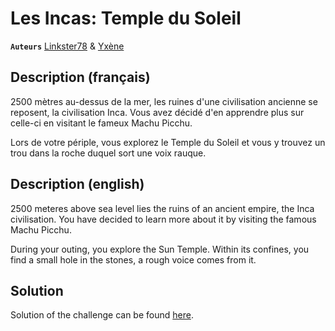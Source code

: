 # Les Incas: Temple du Soleil

**`Auteurs`** [Linkster78](https://github.com/Linkster78) & [Yxène](https://github.com/Yxene)

## Description (français)

2500 mètres au-dessus de la mer, les ruines d'une civilisation ancienne se reposent, la civilisation Inca. Vous avez décidé d'en apprendre plus sur celle-ci en visitant le fameux Machu Picchu.

Lors de votre périple, vous explorez le Temple du Soleil et vous y trouvez un trou dans la roche duquel sort une voix rauque.

## Description (english)

2500 meteres above sea level lies the ruins of an ancient empire, the Inca civilisation. You have decided to learn more about it by visiting the famous Machu Picchu.

During your outing, you explore the Sun Temple. Within its confines, you find a small hole in the stones, a rough voice comes from it.

## Solution

Solution of the challenge can be found [here](solution/).
